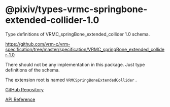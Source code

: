 # @pixiv/types-vrmc-springbone-extended-collider-1.0

Type definitions of VRMC_springBone_extended_collider 1.0 schema.

https://github.com/vrm-c/vrm-specification/tree/master/specification/VRMC_springBone_extended_collider-1.0

There should not be any implementation in this package. Just type definitions of the schema.

The extension root is named `VRMCSpringBoneExtendedCollider` .

[GitHub Repository](https://github.com/pixiv/three-vrm/tree/dev/packages/types-vrmc-springbone-extended-collider-1.0)

[API Reference](https://pixiv.github.io/three-vrm/docs/modules/types-vrmc-springbone-extended-collider-1.0)
